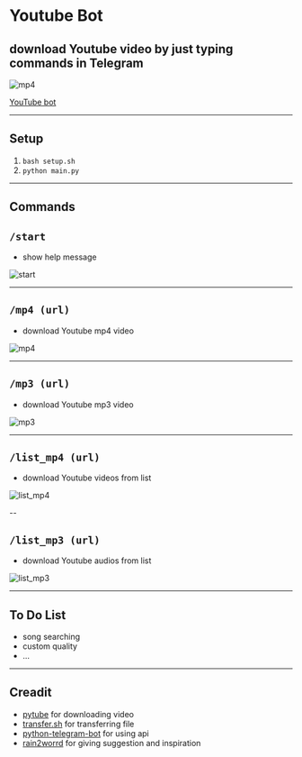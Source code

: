 # Youtube Bot #
## download Youtube video by just typing commands in Telegram ##



![mp4](src/mp4.png) 

[YouTube bot]("t.me/tkt_Youtube_bot")

---

## Setup ##
1. ``bash setup.sh`` 
2. ``python main.py``

---

## Commands ##
## **``/start``** ##
- show help message

![start](src/start.png)

---

## **``/mp4 (url)``** ##
- download Youtube mp4 video 

![mp4](src/mp4_2.png)

---

## **``/mp3 (url)``** ##
- download Youtube mp3 video 

![mp3](src/mp3.png)

---

## **``/list_mp4 (url)``** ##
- download Youtube videos from list  

![list_mp4](src/list_mp4.png)

--

## **``/list_mp3 (url)``** ##
- download Youtube audios from list  

![list_mp3](src/list_mp3.png)

---

## To Do List ##
- song searching
- custom quality 
- ...

---

## Creadit ##
- [pytube]("https://github.com/pytube") for downloading video
- [transfer.sh]("https://github.com/dutchcoders") for transferring file
- [python-telegram-bot]("https://github.com/python-telegram-bot") for using api 
- [rain2worrd]("https://github.com/rain2wood") for giving suggestion and inspiration